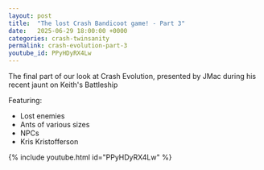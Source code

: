 ```yaml
---
layout: post
title:  "The lost Crash Bandicoot game! - Part 3"
date:   2025-06-29 18:00:00 +0000
categories: crash-twinsanity
permalink: crash-evolution-part-3
youtube_id: PPyHDyRX4Lw
---
```


The final part of our look at Crash Evolution, presented by JMac during his recent jaunt on Keith's Battleship
<!--more-->

Featuring:
* Lost enemies
* Ants of various sizes
* NPCs
* Kris Kristofferson

{% include youtube.html id="PPyHDyRX4Lw" %}
